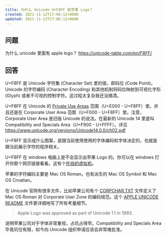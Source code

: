 ```yaml
---
title: 为什么 Unicode U+F8FF 是苹果 Logo？
created: 2021-11-12T17:06:12+0800
updated: 2021-11-12T17:06:12+0800
---
```



## 问题

为什么 unicode 里面有 apple logo？
https://unicode-table.com/en/F8FF/

## 回答

U+F8FF 是 Unicode 字符集 (Character Set) 里的值，即码位 (Code Point)。Unicode 的字符编码 (Character Encoding) 和其他机制将码位映射到可视化字形 (Glyph) 或者不可视的控制字符。这过程太复杂我还没搞清。

U+F8FF 在 Unicode 的 [Private Use Areas](https://www.wikiwand.com/en/Private_Use_Areas) 范围（U+E000 - U+F8FF）里。并且还是在 Corporate User Area 范围（U+F000 - U+F8FF）里。注意，Corporate User Area 是旧版 Unicode 的说法。在最新的 Unicode 14 里是叫 Compatibility and Specials Area（U+F900 - U+FFFF）。详见 https://www.unicode.org/versions/Unicode14.0.0/ch02.pdf

U+F8FF 显示成什么图案，是跟当前使用使用的字体编码和字体决定的，也就是跟当前展示字符的程序相关。

U+F8FF 在 windows 电脑上是不会显示出苹果 Logo 的。你可以在 windows 打开你那个网页链接看看。这有个[在线的虚拟机](https://live.browserstack.com/dashboard#os=Windows&os_version=10&browser=Chrome&browser_version=93.0&zoom_to_fit=true&full_screen=true&resolution=responsive-mode&speed=1)。

苹果的字符编码主要是 Mac OS Roman。也有派生的 Mac OS Symbol 和 Mac OS Croatian。

在 Unicode 官网有很多文件，比如苹果公司有个 [CORPCHAR.TXT](http://www.unicode.org/Public/MAPPINGS/VENDORS/APPLE/CORPCHAR.TXT) 文件定义了 Mac OS Roman 对 Corporate User Zone 的编码规范。这个 [APPLE UNICODE README](https://www.unicode.org/Public/MAPPINGS/VENDORS/APPLE/ReadMe.txt) 文件更详细地写了所有考量细节。


> Apple Logo was approved as part of Unicode 1.1 in 1993.

说明苹果公司对于字体非常重视，占坑占得早。Compatibility and Specials Area 毕竟坑位有限，如今向 Unicode 组织申请应该会非常难批准。
